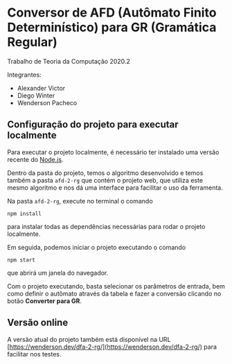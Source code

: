 # Conversor de AFD (Autômato Finito Determinístico) para GR (Gramática Regular)
Trabalho de Teoria da Computação 2020.2

Integrantes:
* Alexander Victor
* Diego Winter
* Wenderson Pacheco

## Configuração do projeto para executar localmente
Para executar o projeto localmente, é necessário ter instalado uma versão recente do [Node.js](https://nodejs.org/en/).

Dentro da pasta do projeto, temos o algoritmo desenvolvido e temos também a pasta `afd-2-rg` que contém o projeto web, que utiliza este mesmo algoritmo e nos dá uma interface para facilitar o uso da ferramenta.

Na pasta `afd-2-rg`, execute no terminal o comando
```
npm install
```
para instalar todas as dependências necessárias para rodar o projeto localmente.

Em seguida, podemos iniciar o projeto executando o comando
```
npm start
```
que abrirá um janela do navegador.

Com o projeto executando, basta selecionar os parâmetros de entrada, bem como definir o autômato através da tabela e fazer a conversão clicando no botão **Converter para GR**.

## Versão online
A versão atual do projeto também está disponível na URL [https://wenderson.dev/dfa-2-rg/](https://wenderson.dev/dfa-2-rg/) para facilitar nos testes.
